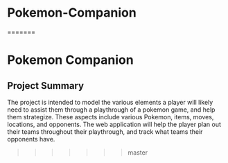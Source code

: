 
# Pokemon-Companion
=======
# Pokemon Companion

## Project Summary
The project is intended to model the various elements a player will likely need to assist them
through a playthrough of a pokemon game, and help them strategize. These aspects include
various Pokemon, items, moves, locations, and opponents. The web application will help the
player plan out their teams throughout their playthrough, and track what teams their opponents have.
>>>>>>> master
